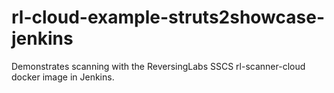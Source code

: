 # rl-cloud-example-struts2showcase-jenkins
Demonstrates scanning with the ReversingLabs SSCS rl-scanner-cloud docker image in Jenkins.
